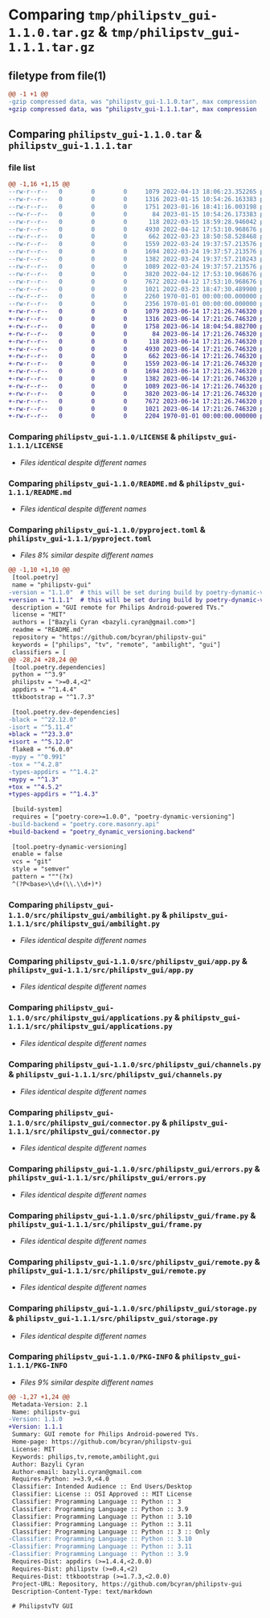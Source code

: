 # Comparing `tmp/philipstv_gui-1.1.0.tar.gz` & `tmp/philipstv_gui-1.1.1.tar.gz`

## filetype from file(1)

```diff
@@ -1 +1 @@
-gzip compressed data, was "philipstv_gui-1.1.0.tar", max compression
+gzip compressed data, was "philipstv_gui-1.1.1.tar", max compression
```

## Comparing `philipstv_gui-1.1.0.tar` & `philipstv_gui-1.1.1.tar`

### file list

```diff
@@ -1,16 +1,15 @@
--rw-r--r--   0        0        0     1079 2022-04-13 18:06:23.352265 philipstv_gui-1.1.0/LICENSE
--rw-r--r--   0        0        0     1316 2023-01-15 10:54:26.163383 philipstv_gui-1.1.0/README.md
--rw-r--r--   0        0        0     1751 2023-01-16 18:41:16.003198 philipstv_gui-1.1.0/pyproject.toml
--rw-r--r--   0        0        0       84 2023-01-15 10:54:26.173383 philipstv_gui-1.1.0/src/philipstv_gui/__init__.py
--rw-r--r--   0        0        0      118 2022-03-15 18:59:28.946042 philipstv_gui-1.1.0/src/philipstv_gui/__main__.py
--rw-r--r--   0        0        0     4930 2022-04-12 17:53:10.968676 philipstv_gui-1.1.0/src/philipstv_gui/ambilight.py
--rw-r--r--   0        0        0      662 2022-03-23 18:50:58.528468 philipstv_gui-1.1.0/src/philipstv_gui/app.py
--rw-r--r--   0        0        0     1559 2022-03-24 19:37:57.213576 philipstv_gui-1.1.0/src/philipstv_gui/applications.py
--rw-r--r--   0        0        0     1694 2022-03-24 19:37:57.213576 philipstv_gui-1.1.0/src/philipstv_gui/channels.py
--rw-r--r--   0        0        0     1382 2022-03-24 19:37:57.210243 philipstv_gui-1.1.0/src/philipstv_gui/connector.py
--rw-r--r--   0        0        0     1089 2022-03-24 19:37:57.213576 philipstv_gui-1.1.0/src/philipstv_gui/errors.py
--rw-r--r--   0        0        0     3820 2022-04-12 17:53:10.968676 philipstv_gui-1.1.0/src/philipstv_gui/frame.py
--rw-r--r--   0        0        0     7672 2022-04-12 17:53:10.968676 philipstv_gui-1.1.0/src/philipstv_gui/remote.py
--rw-r--r--   0        0        0     1021 2022-03-23 18:47:30.489900 philipstv_gui-1.1.0/src/philipstv_gui/storage.py
--rw-r--r--   0        0        0     2260 1970-01-01 00:00:00.000000 philipstv_gui-1.1.0/setup.py
--rw-r--r--   0        0        0     2356 1970-01-01 00:00:00.000000 philipstv_gui-1.1.0/PKG-INFO
+-rw-r--r--   0        0        0     1079 2023-06-14 17:21:26.746320 philipstv_gui-1.1.1/LICENSE
+-rw-r--r--   0        0        0     1316 2023-06-14 17:21:26.746320 philipstv_gui-1.1.1/README.md
+-rw-r--r--   0        0        0     1758 2023-06-14 18:04:54.882700 philipstv_gui-1.1.1/pyproject.toml
+-rw-r--r--   0        0        0       84 2023-06-14 17:21:26.746320 philipstv_gui-1.1.1/src/philipstv_gui/__init__.py
+-rw-r--r--   0        0        0      118 2023-06-14 17:21:26.746320 philipstv_gui-1.1.1/src/philipstv_gui/__main__.py
+-rw-r--r--   0        0        0     4930 2023-06-14 17:21:26.746320 philipstv_gui-1.1.1/src/philipstv_gui/ambilight.py
+-rw-r--r--   0        0        0      662 2023-06-14 17:21:26.746320 philipstv_gui-1.1.1/src/philipstv_gui/app.py
+-rw-r--r--   0        0        0     1559 2023-06-14 17:21:26.746320 philipstv_gui-1.1.1/src/philipstv_gui/applications.py
+-rw-r--r--   0        0        0     1694 2023-06-14 17:21:26.746320 philipstv_gui-1.1.1/src/philipstv_gui/channels.py
+-rw-r--r--   0        0        0     1382 2023-06-14 17:21:26.746320 philipstv_gui-1.1.1/src/philipstv_gui/connector.py
+-rw-r--r--   0        0        0     1089 2023-06-14 17:21:26.746320 philipstv_gui-1.1.1/src/philipstv_gui/errors.py
+-rw-r--r--   0        0        0     3820 2023-06-14 17:21:26.746320 philipstv_gui-1.1.1/src/philipstv_gui/frame.py
+-rw-r--r--   0        0        0     7672 2023-06-14 17:21:26.746320 philipstv_gui-1.1.1/src/philipstv_gui/remote.py
+-rw-r--r--   0        0        0     1021 2023-06-14 17:21:26.746320 philipstv_gui-1.1.1/src/philipstv_gui/storage.py
+-rw-r--r--   0        0        0     2204 1970-01-01 00:00:00.000000 philipstv_gui-1.1.1/PKG-INFO
```

### Comparing `philipstv_gui-1.1.0/LICENSE` & `philipstv_gui-1.1.1/LICENSE`

 * *Files identical despite different names*

### Comparing `philipstv_gui-1.1.0/README.md` & `philipstv_gui-1.1.1/README.md`

 * *Files identical despite different names*

### Comparing `philipstv_gui-1.1.0/pyproject.toml` & `philipstv_gui-1.1.1/pyproject.toml`

 * *Files 8% similar despite different names*

```diff
@@ -1,10 +1,10 @@
 [tool.poetry]
 name = "philipstv-gui"
-version = "1.1.0"  # this will be set during build by poetry-dynamic-versioning
+version = "1.1.1"  # this will be set during build by poetry-dynamic-versioning
 description = "GUI remote for Philips Android-powered TVs."
 license = "MIT"
 authors = ["Bazyli Cyran <bazyli.cyran@gmail.com>"]
 readme = "README.md"
 repository = "https://github.com/bcyran/philipstv-gui"
 keywords = ["philips", "tv", "remote", "ambilight", "gui"]
 classifiers = [
@@ -28,24 +28,24 @@
 [tool.poetry.dependencies]
 python = "^3.9"
 philipstv = ">=0.4,<2"
 appdirs = "^1.4.4"
 ttkbootstrap = "^1.7.3"
 
 [tool.poetry.dev-dependencies]
-black = "^22.12.0"
-isort = "^5.11.4"
+black = "^23.3.0"
+isort = "^5.12.0"
 flake8 = "^6.0.0"
-mypy = "^0.991"
-tox = "^4.2.8"
-types-appdirs = "^1.4.2"
+mypy = "^1.3"
+tox = "^4.5.2"
+types-appdirs = "^1.4.3"
 
 [build-system]
 requires = ["poetry-core>=1.0.0", "poetry-dynamic-versioning"]
-build-backend = "poetry.core.masonry.api"
+build-backend = "poetry_dynamic_versioning.backend"
 
 [tool.poetry-dynamic-versioning]
 enable = false
 vcs = "git"
 style = "semver"
 pattern = """(?x)
 ^(?P<base>\\d+(\\.\\d+)*)
```

### Comparing `philipstv_gui-1.1.0/src/philipstv_gui/ambilight.py` & `philipstv_gui-1.1.1/src/philipstv_gui/ambilight.py`

 * *Files identical despite different names*

### Comparing `philipstv_gui-1.1.0/src/philipstv_gui/app.py` & `philipstv_gui-1.1.1/src/philipstv_gui/app.py`

 * *Files identical despite different names*

### Comparing `philipstv_gui-1.1.0/src/philipstv_gui/applications.py` & `philipstv_gui-1.1.1/src/philipstv_gui/applications.py`

 * *Files identical despite different names*

### Comparing `philipstv_gui-1.1.0/src/philipstv_gui/channels.py` & `philipstv_gui-1.1.1/src/philipstv_gui/channels.py`

 * *Files identical despite different names*

### Comparing `philipstv_gui-1.1.0/src/philipstv_gui/connector.py` & `philipstv_gui-1.1.1/src/philipstv_gui/connector.py`

 * *Files identical despite different names*

### Comparing `philipstv_gui-1.1.0/src/philipstv_gui/errors.py` & `philipstv_gui-1.1.1/src/philipstv_gui/errors.py`

 * *Files identical despite different names*

### Comparing `philipstv_gui-1.1.0/src/philipstv_gui/frame.py` & `philipstv_gui-1.1.1/src/philipstv_gui/frame.py`

 * *Files identical despite different names*

### Comparing `philipstv_gui-1.1.0/src/philipstv_gui/remote.py` & `philipstv_gui-1.1.1/src/philipstv_gui/remote.py`

 * *Files identical despite different names*

### Comparing `philipstv_gui-1.1.0/src/philipstv_gui/storage.py` & `philipstv_gui-1.1.1/src/philipstv_gui/storage.py`

 * *Files identical despite different names*

### Comparing `philipstv_gui-1.1.0/PKG-INFO` & `philipstv_gui-1.1.1/PKG-INFO`

 * *Files 9% similar despite different names*

```diff
@@ -1,27 +1,24 @@
 Metadata-Version: 2.1
 Name: philipstv-gui
-Version: 1.1.0
+Version: 1.1.1
 Summary: GUI remote for Philips Android-powered TVs.
 Home-page: https://github.com/bcyran/philipstv-gui
 License: MIT
 Keywords: philips,tv,remote,ambilight,gui
 Author: Bazyli Cyran
 Author-email: bazyli.cyran@gmail.com
 Requires-Python: >=3.9,<4.0
 Classifier: Intended Audience :: End Users/Desktop
 Classifier: License :: OSI Approved :: MIT License
 Classifier: Programming Language :: Python :: 3
 Classifier: Programming Language :: Python :: 3.9
 Classifier: Programming Language :: Python :: 3.10
 Classifier: Programming Language :: Python :: 3.11
 Classifier: Programming Language :: Python :: 3 :: Only
-Classifier: Programming Language :: Python :: 3.10
-Classifier: Programming Language :: Python :: 3.11
-Classifier: Programming Language :: Python :: 3.9
 Requires-Dist: appdirs (>=1.4.4,<2.0.0)
 Requires-Dist: philipstv (>=0.4,<2)
 Requires-Dist: ttkbootstrap (>=1.7.3,<2.0.0)
 Project-URL: Repository, https://github.com/bcyran/philipstv-gui
 Description-Content-Type: text/markdown
 
 # PhilipstvTV GUI
```

